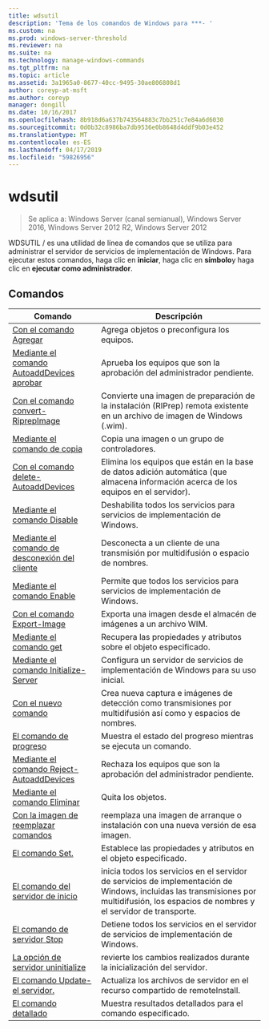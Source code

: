 ```yaml
---
title: wdsutil
description: 'Tema de los comandos de Windows para ***- '
ms.custom: na
ms.prod: windows-server-threshold
ms.reviewer: na
ms.suite: na
ms.technology: manage-windows-commands
ms.tgt_pltfrm: na
ms.topic: article
ms.assetid: 3a1965a0-8677-40cc-9495-30ae806808d1
author: coreyp-at-msft
ms.author: coreyp
manager: dongill
ms.date: 10/16/2017
ms.openlocfilehash: 8b918d6a637b743564883c7bb251c7e84a6d6030
ms.sourcegitcommit: 0d0b32c8986ba7db9536e0b8648d4ddf9b03e452
ms.translationtype: MT
ms.contentlocale: es-ES
ms.lasthandoff: 04/17/2019
ms.locfileid: "59826956"
---
```

# <a name="wdsutil"></a>wdsutil

>Se aplica a: Windows Server (canal semianual), Windows Server 2016, Windows Server 2012 R2, Windows Server 2012

WDSUTIL / es una utilidad de línea de comandos que se utiliza para administrar el servidor de servicios de implementación de Windows. Para ejecutar estos comandos, haga clic en **iniciar**, haga clic en **símbolo**y haga clic en **ejecutar como administrador**.  
## <a name="commands"></a>Comandos  
|Comando|Descripción|  
|------|--------|  
|[Con el comando Agregar](using-the-add-command.md)|Agrega objetos o preconfigura los equipos.|  
|[Mediante el comando AutoaddDevices aprobar](using-the-approve-autoadddevices-command.md)|Aprueba los equipos que son la aprobación del administrador pendiente.|  
|[Con el comando convert-RiprepImage](using-the-convert-riprepimage-command.md)|Convierte una imagen de preparación de la instalación (RIPrep) remota existente en un archivo de imagen de Windows (.wim).|  
|[Mediante el comando de copia](using-the-copy-command.md)|Copia una imagen o un grupo de controladores.|  
|[Con el comando delete-AutoaddDevices](using-the-delete-autoadddevices-command.md)|Elimina los equipos que están en la base de datos adición automática (que almacena información acerca de los equipos en el servidor).|  
|[Mediante el comando Disable](using-the-disable-command.md)|Deshabilita todos los servicios para servicios de implementación de Windows.|  
|[Mediante el comando de desconexión del cliente](using-the-disconnect-client-command.md)|Desconecta a un cliente de una transmisión por multidifusión o espacio de nombres.|  
|[Mediante el comando Enable](using-the-enable-command.md)|Permite que todos los servicios para servicios de implementación de Windows.|  
|[Con el comando Export-Image](using-the-export-image-command.md)|Exporta una imagen desde el almacén de imágenes a un archivo WIM.|  
|[Mediante el comando get](using-the-get-command.md)|Recupera las propiedades y atributos sobre el objeto especificado.|  
|[Mediante el comando Initialize-Server](using-the-initialize-server-command.md)|Configura un servidor de servicios de implementación de Windows para su uso inicial.|  
|[Con el nuevo comando](using-the-new-command.md)|Crea nueva captura e imágenes de detección como transmisiones por multidifusión así como y espacios de nombres.|  
|[El comando de progreso](the-progress-command.md)|Muestra el estado del progreso mientras se ejecuta un comando.|  
|[Mediante el comando Reject-AutoaddDevices](using-the-reject-autoadddevices-command.md)|Rechaza los equipos que son la aprobación del administrador pendiente.|  
|[Mediante el comando Eliminar](using-the-remove-command.md)|Quita los objetos.|  
|[Con la imagen de reemplazar comandos](using-the-replace-image-command.md)|reemplaza una imagen de arranque o instalación con una nueva versión de esa imagen.|  
|[El comando Set.](the-set-command.md)|Establece las propiedades y atributos en el objeto especificado.|  
|[El comando del servidor de inicio](the-start-server-command.md)|inicia todos los servicios en el servidor de servicios de implementación de Windows, incluidas las transmisiones por multidifusión, los espacios de nombres y el servidor de transporte.|  
|[El comando de servidor Stop](the-stop-server-command.md)|Detiene todos los servicios en el servidor de servicios de implementación de Windows.|  
|[La opción de servidor uninitialize](the-uninitialize-server-option.md)|revierte los cambios realizados durante la inicialización del servidor.|  
|[El comando Update-el servidor.](the-update-serverfiles-command.md)|Actualiza los archivos de servidor en el recurso compartido de remoteInstall.|  
|[El comando detallado](the-verbose-command.md)|Muestra resultados detallados para el comando especificado.|  
